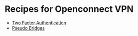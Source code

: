 # Recipes for Openconnect VPN

* [Two Factor Authentication](ocserv-2fa.md)
* [Pseudo Bridges](ocserv-pseudo-bridge.md)
